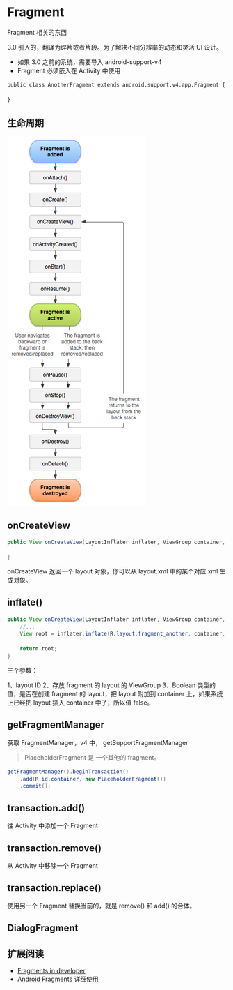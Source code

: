 # Fragment
Fragment 相关的东西

3.0 引入的，翻译为碎片或者片段。为了解决不同分辨率的动态和灵活 UI 设计。

* 如果 3.0 之前的系统，需要导入 android-support-v4
* Fragment 必须嵌入在 Activity 中使用

```xml
public class AnotherFragment extends android.support.v4.app.Fragment {
	
}
```

## 生命周期

<img src="fragment_lifecycle.png" />

## onCreateView

```java
public View onCreateView(LayoutInflater inflater, ViewGroup container, Bundle savedInstanceState) {
	
}
```

onCreateView 返回一个 layout 对象，你可以从 layout.xml 中的某个对应 xml 生成对象。

## inflate()


```java
public View onCreateView(LayoutInflater inflater, ViewGroup container, Bundle savedInstanceState) {
	//...
	View root = inflater.inflate(R.layout.fragment_another, container, false);

	return root;
}
```

三个参数：

1、layout ID
2、存放 fragment 的 layout 的 ViewGroup
3、Boolean 类型的值，是否在创建 fragment 的 layout，把 layout 附加到 container 上，如果系统上已经把 layout 插入 container 中了，所以值 false。



## getFragmentManager

获取 FragmentManager，v4 中， getSupportFragmentManager

> PlaceholderFragment 是 一个其他的 fragment。

```java
getFragmentManager().beginTransaction()
	.add(R.id.container, new PlaceholderFragment())
	.commit();
```


## transaction.add()

往 Activity 中添加一个 Fragment

## transaction.remove()

从 Activity 中移除一个 Fragment

## transaction.replace()

使用另一个 Fragment 替换当前的，就是 remove() 和 add() 的合体。









## DialogFragment



## 扩展阅读

* [Fragments in developer](http://developer.android.com/guide/components/fragments.html)
* [Android Fragments 详细使用](http://www.cnblogs.com/terryblog/archive/2012/02/17/2355753.html)